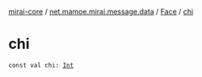 [mirai-core](../../index.md) / [net.mamoe.mirai.message.data](../index.md) / [Face](index.md) / [chi](./chi.md)

# chi

`const val chi: `[`Int`](https://kotlinlang.org/api/latest/jvm/stdlib/kotlin/-int/index.html)